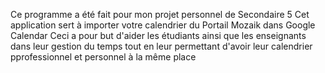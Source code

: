 Ce programme a été fait pour mon projet personnel de Secondaire 5
Cet application sert à importer votre calendrier du Portail Mozaik dans Google Calendar
Ceci a pour but d'aider les étudiants ainsi que les enseignants dans leur gestion du temps tout en leur permettant d'avoir leur calendrier pprofessionnel et personnel à la même place
